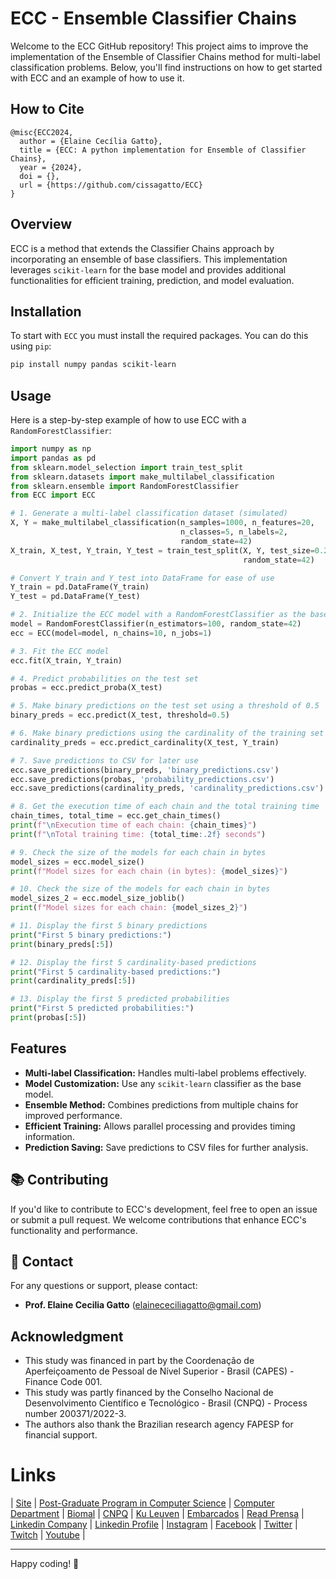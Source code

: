 # ECC - Ensemble Classifier Chains

Welcome to the ECC GitHub repository! This project aims to improve the implementation of the Ensemble of Classifier Chains method for multi-label classification problems. Below, you'll find instructions on how to get started with ECC and an example of how to use it.

## How to Cite

```plaintext
@misc{ECC2024,
  author = {Elaine Cecília Gatto},
  title = {ECC: A python implementation for Ensemble of Classifier Chains},  
  year = {2024},  
  doi = {},
  url = {https://github.com/cissagatto/ECC}
}
```

## Overview

ECC is a method that extends the Classifier Chains approach by incorporating an ensemble of base classifiers. This implementation leverages `scikit-learn` for the base model and provides additional functionalities for efficient training, prediction, and model evaluation.

## Installation

To start with `ECC` you must install the required packages. You can do this using `pip`:

```bash
pip install numpy pandas scikit-learn
```


## Usage

Here is a step-by-step example of how to use ECC with a `RandomForestClassifier`:

```python
import numpy as np
import pandas as pd
from sklearn.model_selection import train_test_split
from sklearn.datasets import make_multilabel_classification
from sklearn.ensemble import RandomForestClassifier
from ECC import ECC

# 1. Generate a multi-label classification dataset (simulated)
X, Y = make_multilabel_classification(n_samples=1000, n_features=20, 
                                      n_classes=5, n_labels=2, 
                                      random_state=42)
X_train, X_test, Y_train, Y_test = train_test_split(X, Y, test_size=0.2, 
                                                    random_state=42)

# Convert Y_train and Y_test into DataFrame for ease of use
Y_train = pd.DataFrame(Y_train)
Y_test = pd.DataFrame(Y_test)

# 2. Initialize the ECC model with a RandomForestClassifier as the base model
model = RandomForestClassifier(n_estimators=100, random_state=42)
ecc = ECC(model=model, n_chains=10, n_jobs=1) 

# 3. Fit the ECC model
ecc.fit(X_train, Y_train)

# 4. Predict probabilities on the test set
probas = ecc.predict_proba(X_test)

# 5. Make binary predictions on the test set using a threshold of 0.5
binary_preds = ecc.predict(X_test, threshold=0.5)

# 6. Make binary predictions using the cardinality of the training set as threshold
cardinality_preds = ecc.predict_cardinality(X_test, Y_train)

# 7. Save predictions to CSV for later use
ecc.save_predictions(binary_preds, 'binary_predictions.csv')
ecc.save_predictions(probas, 'probability_predictions.csv')
ecc.save_predictions(cardinality_preds, 'cardinality_predictions.csv')

# 8. Get the execution time of each chain and the total training time
chain_times, total_time = ecc.get_chain_times()
print(f"\nExecution time of each chain: {chain_times}")
print(f"\nTotal training time: {total_time:.2f} seconds")

# 9. Check the size of the models for each chain in bytes
model_sizes = ecc.model_size()
print(f"Model sizes for each chain (in bytes): {model_sizes}")

# 10. Check the size of the models for each chain in bytes
model_sizes_2 = ecc.model_size_joblib()
print(f"Model sizes for each chain: {model_sizes_2}")

# 11. Display the first 5 binary predictions
print("First 5 binary predictions:")
print(binary_preds[:5])

# 12. Display the first 5 cardinality-based predictions
print("First 5 cardinality-based predictions:")
print(cardinality_preds[:5])

# 13. Display the first 5 predicted probabilities
print("First 5 predicted probabilities:")
print(probas[:5])
```

## Features

- **Multi-label Classification:** Handles multi-label problems effectively.
- **Model Customization:** Use any `scikit-learn` classifier as the base model.
- **Ensemble Method:** Combines predictions from multiple chains for improved performance.
- **Efficient Training:** Allows parallel processing and provides timing information.
- **Prediction Saving:** Save predictions to CSV files for further analysis.

## 📚 **Contributing**

If you'd like to contribute to ECC's development, feel free to open an issue or submit a pull request. We welcome contributions that enhance ECC's functionality and performance.

## 📧 **Contact**

For any questions or support, please contact:
- **Prof. Elaine Cecilia Gatto** (elainececiliagatto@gmail.com)
  

## Acknowledgment
- This study was financed in part by the Coordenação de Aperfeiçoamento de Pessoal de Nível Superior - Brasil (CAPES) - Finance Code 001.
- This study was partly financed by the Conselho Nacional de Desenvolvimento Científico e Tecnológico - Brasil (CNPQ) - Process number 200371/2022-3.
- The authors also thank the Brazilian research agency FAPESP for financial support.


# Links

| [Site](https://sites.google.com/view/professor-cissa-gatto) | [Post-Graduate Program in Computer Science](http://ppgcc.dc.ufscar.br/pt-br) | [Computer Department](https://site.dc.ufscar.br/) |  [Biomal](http://www.biomal.ufscar.br/) | [CNPQ](https://www.gov.br/cnpq/pt-br) | [Ku Leuven](https://kulak.kuleuven.be/) | [Embarcados](https://www.embarcados.com.br/author/cissa/) | [Read Prensa](https://prensa.li/@cissa.gatto/) | [Linkedin Company](https://www.linkedin.com/company/27241216) | [Linkedin Profile](https://www.linkedin.com/in/elainececiliagatto/) | [Instagram](https://www.instagram.com/cissagatto) | [Facebook](https://www.facebook.com/cissagatto) | [Twitter](https://twitter.com/cissagatto) | [Twitch](https://www.twitch.tv/cissagatto) | [Youtube](https://www.youtube.com/CissaGatto) |

----
Happy coding! 🚀
